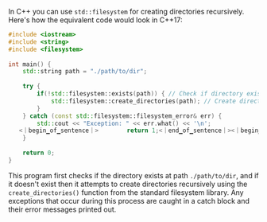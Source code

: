 In C++ you can use `std::filesystem` for creating directories recursively. Here's how the equivalent code would look in C++17:

```cpp
#include <iostream>
#include <string>
#include <filesystem>
 
int main() {
    std::string path = "./path/to/dir";
    
    try {
        if(!std::filesystem::exists(path)) { // Check if directory exists
            std::filesystem::create_directories(path); // Create directories recursively 
        }
    } catch (const std::filesystem::filesystem_error& err) {
        std::cout << "Exception: " << err.what() << '\n';
   <｜begin▁of▁sentence｜>		return 1;<｜end▁of▁sentence｜><｜begin▁of▁sentence｜>     
    }
    
    return 0;
}
```
This program first checks if the directory exists at path `./path/to/dir`, and if it doesn't exist then it attempts to create directories recursively using the `create_directories()` function from the standard filesystem library. Any exceptions that occur during this process are caught in a catch block and their error messages printed out.


